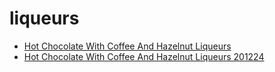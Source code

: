 # liqueurs

 * [Hot Chocolate With Coffee And Hazelnut Liqueurs](../../index/h/hot-chocolate-with-coffee-and-hazelnut-liqueurs-201224.json)
 * [Hot Chocolate With Coffee And Hazelnut Liqueurs 201224](../../index/h/hot-chocolate-with-coffee-and-hazelnut-liqueurs-201224.json)
